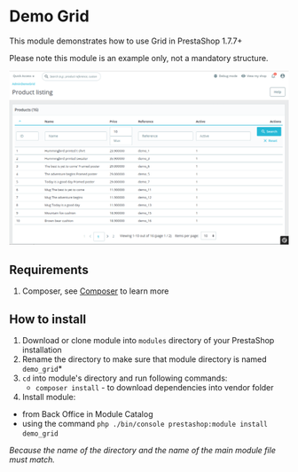 Demo Grid
=====================

This module demonstrates how to use Grid in PrestaShop 1.7.7+

Please note this module is an example only, not a mandatory structure.

![Demo Grid screenshot](demo_grid_screenshot.png)

## Requirements

 1. Composer, see [Composer](https://getcomposer.org/) to learn more

## How to install

 1. Download or clone module into `modules` directory of your PrestaShop installation
 2. Rename the directory to make sure that module directory is named `demo_grid`*
 3. `cd` into module's directory and run following commands:
     - `composer install` - to download dependencies into vendor folder
 4. Install module:
  - from Back Office in Module Catalog
  - using the command `php ./bin/console prestashop:module install demo_grid`

*Because the name of the directory and the name of the main module file must match.*



